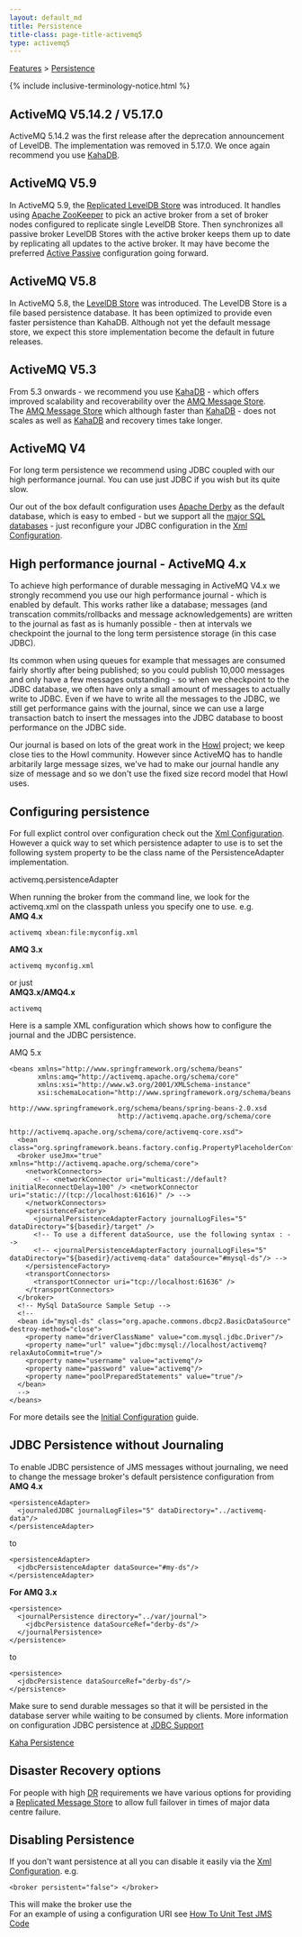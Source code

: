 ```yaml
---
layout: default_md
title: Persistence 
title-class: page-title-activemq5
type: activemq5
---
```


[Features](features) > [Persistence](persistence)

{% include inclusive-terminology-notice.html %}

ActiveMQ V5.14.2 / V5.17.0
-------------

ActiveMQ 5.14.2 was the first release after the deprecation announcement of LevelDB. The implementation was removed in 5.17.0.
We once again recommend you use [KahaDB](kahadb).

ActiveMQ V5.9
-------------

In ActiveMQ 5.9, the [Replicated LevelDB Store](replicated-leveldb-store) was introduced. It handles using [Apache ZooKeeper](http://zookeeper.apache.org/) to pick an active broker from a set of broker nodes configured to replicate single LevelDB Store. Then synchronizes all passive broker LevelDB Stores with the active broker keeps them up to date by replicating all updates to the active broker. It may have become the preferred [Active Passive](activepassive) configuration going forward.

ActiveMQ V5.8
-------------

In ActiveMQ 5.8, the [LevelDB Store](leveldb-store) was introduced. The LevelDB Store is a file based persistence database. It has been optimized to provide even faster persistence than KahaDB. Although not yet the default message store, we expect this store implementation become the default in future releases.

ActiveMQ V5.3
-------------

From 5.3 onwards - we recommend you use [KahaDB](kahadb) - which offers improved scalability and recoverability over the [AMQ Message Store](amq-message-store).  
The [AMQ Message Store](amq-message-store) which although faster than [KahaDB](kahadb) - does not scales as well as [KahaDB](kahadb) and recovery times take longer.

ActiveMQ V4
-----------

For long term persistence we recommend using JDBC coupled with our high performance journal. You can use just JDBC if you wish but its quite slow.

Our out of the box default configuration uses [Apache Derby](http://incubator.apache.org/derby/) as the default database, which is easy to embed - but we support all the [major SQL databases](jdbc-support) \- just reconfigure your JDBC configuration in the [Xml Configuration](xml-configuration).

High performance journal - ActiveMQ 4.x
---------------------------------------

To achieve high performance of durable messaging in ActiveMQ V4.x we strongly recommend you use our high performance journal - which is enabled by default. This works rather like a database; messages (and transcation commits/rollbacks and message acknowledgements) are written to the journal as fast as is humanly possible - then at intervals we checkpoint the journal to the long term persistence storage (in this case JDBC).

Its common when using queues for example that messages are consumed fairly shortly after being published; so you could publish 10,000 messages and only have a few messages outstanding - so when we checkpoint to the JDBC database, we often have only a small amount of messages to actually write to JDBC. Even if we have to write all the messages to the JDBC, we still get performance gains with the journal, since we can use a large transaction batch to insert the messages into the JDBC database to boost performance on the JDBC side.

Our journal is based on lots of the great work in the [Howl](http://howl.objectweb.org/) project; we keep close ties to the Howl community. However since ActiveMQ has to handle arbitarily large message sizes, we've had to make our journal handle any size of message and so we don't use the fixed size record model that Howl uses.

Configuring persistence
-----------------------

For full explict control over configuration check out the [Xml Configuration](xml-configuration). However a quick way to set which persistence adapter to use is to set the following system property to be the class name of the PersistenceAdapter implementation.

activemq.persistenceAdapter

When running the broker from the command line, we look for the activemq.xml on the classpath unless you specify one to use. e.g.  
**AMQ 4.x**
```
activemq xbean:file:myconfig.xml
```
**AMQ 3.x**
```
activemq myconfig.xml
```
or just  
**AMQ3.x/AMQ4.x**
```
activemq
```
Here is a sample XML configuration which shows how to configure the journal and the JDBC persistence.

AMQ 5.x

```
<beans xmlns="http://www.springframework.org/schema/beans" 
       xmlns:amq="http://activemq.apache.org/schema/core" 
       xmlns:xsi="http://www.w3.org/2001/XMLSchema-instance" 
       xsi:schemaLocation="http://www.springframework.org/schema/beans 
                           http://www.springframework.org/schema/beans/spring-beans-2.0.xsd 
                           http://activemq.apache.org/schema/core 
                           http://activemq.apache.org/schema/core/activemq-core.xsd"> 
  <bean class="org.springframework.beans.factory.config.PropertyPlaceholderConfigurer"/> 
  <broker useJmx="true" xmlns="http://activemq.apache.org/schema/core"> 
    <networkConnectors> 
      <!-- <networkConnector uri="multicast://default?initialReconnectDelay=100" /> <networkConnector uri="static://(tcp://localhost:61616)" /> --> 
    </networkConnectors> 
    <persistenceFactory>
      <journalPersistenceAdapterFactory journalLogFiles="5" dataDirectory="${basedir}/target" /> 
      <!-- To use a different dataSource, use the following syntax : --> 
      <!-- <journalPersistenceAdapterFactory journalLogFiles="5" dataDirectory="${basedir}/activemq-data" dataSource="#mysql-ds"/> --> 
    </persistenceFactory> 
    <transportConnectors> 
      <transportConnector uri="tcp://localhost:61636" /> 
    </transportConnectors> 
  </broker> 
  <!-- MySql DataSource Sample Setup --> 
  <!-- 
  <bean id="mysql-ds" class="org.apache.commons.dbcp2.BasicDataSource" destroy-method="close"> 
    <property name="driverClassName" value="com.mysql.jdbc.Driver"/> 
    <property name="url" value="jdbc:mysql://localhost/activemq?relaxAutoCommit=true"/> 
    <property name="username" value="activemq"/> 
    <property name="password" value="activemq"/> 
    <property name="poolPreparedStatements" value="true"/> 
  </bean> 
  --> 
</beans>
```

For more details see the [Initial Configuration](initial-configuration) guide.

JDBC Persistence without Journaling
-----------------------------------

To enable JDBC persistence of JMS messages without journaling, we need to change the message broker's default persistence configuration from  
**AMQ 4.x**
```
<persistenceAdapter>
  <journaledJDBC journalLogFiles="5" dataDirectory="../activemq-data"/> 
</persistenceAdapter>
```
to
```
<persistenceAdapter> 
  <jdbcPersistenceAdapter dataSource="#my-ds"/> 
</persistenceAdapter>
```
**For AMQ 3.x**
```
<persistence> 
  <journalPersistence directory="../var/journal"> 
    <jdbcPersistence dataSourceRef="derby-ds"/> 
  </journalPersistence> 
</persistence>
```
to
```
<persistence> 
  <jdbcPersistence dataSourceRef="derby-ds"/> 
</persistence>
```
Make sure to send durable messages so that it will be persisted in the database server while waiting to be consumed by clients. More information on configuration JDBC persistence at [JDBC Support](jdbc-support)

[Kaha Persistence](kaha-persistence)

Disaster Recovery options
-------------------------

For people with high [DR](dr) requirements we have various options for providing a [Replicated Message Store](replicated-message-store) to allow full failover in times of major data centre failure.

Disabling Persistence
---------------------

If you don't want persistence at all you can disable it easily via the [Xml Configuration](xml-configuration). e.g.
```
<broker persistent="false"> </broker>
```
This will make the broker use the [<memoryPersistenceAdapter>](http://activemq.apache.org/maven/apidocs/org/apache/activemq/store/memory/MemoryPersistenceAdapter.html)  
For an example of using a configuration URI see [How To Unit Test JMS Code](how-to-unit-test-jms-code)

